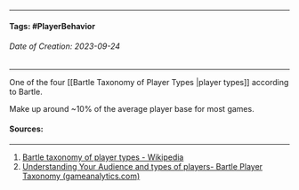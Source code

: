 __________________________________________________________________________
#### **Tags:** #PlayerBehavior 
###### *Date of Creation: 2023-09-24*
__________________________________________________________________________
One of the four [[Bartle Taxonomy of Player Types |player types]] according to Bartle. 

Make up around ~10% of the average player base for most games.

#### Sources:
__________________________________________________________________________
1. [Bartle taxonomy of player types - Wikipedia](https://en.wikipedia.org/wiki/Bartle_taxonomy_of_player_types)
2. [Understanding Your Audience and types of players- Bartle Player Taxonomy (gameanalytics.com)](https://gameanalytics.com/blog/understanding-your-audience-bartle-player-taxonomy/)